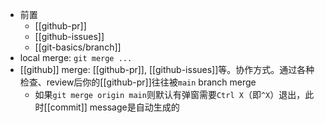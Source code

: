 - 前置
  - [[github-pr]]
  - [[github-issues]]
  - [[git-basics/branch]]
- local merge: `git merge ...`
- [[github]] merge: [[github-pr]], [[github-issues]]等。协作方式。通过各种检查、review后你的[[github-pr]]往往被`main` branch merge
  - 如果`git merge origin main`则默认有弹窗需要`Ctrl X`（即`^X`）退出，此时[[commit]] message是自动生成的